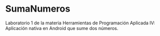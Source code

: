 # SumaNumeros
Laboratorio 1 de la materia Herramientas de Programación Aplicada IV: Aplicación nativa en Android que sume dos números.
